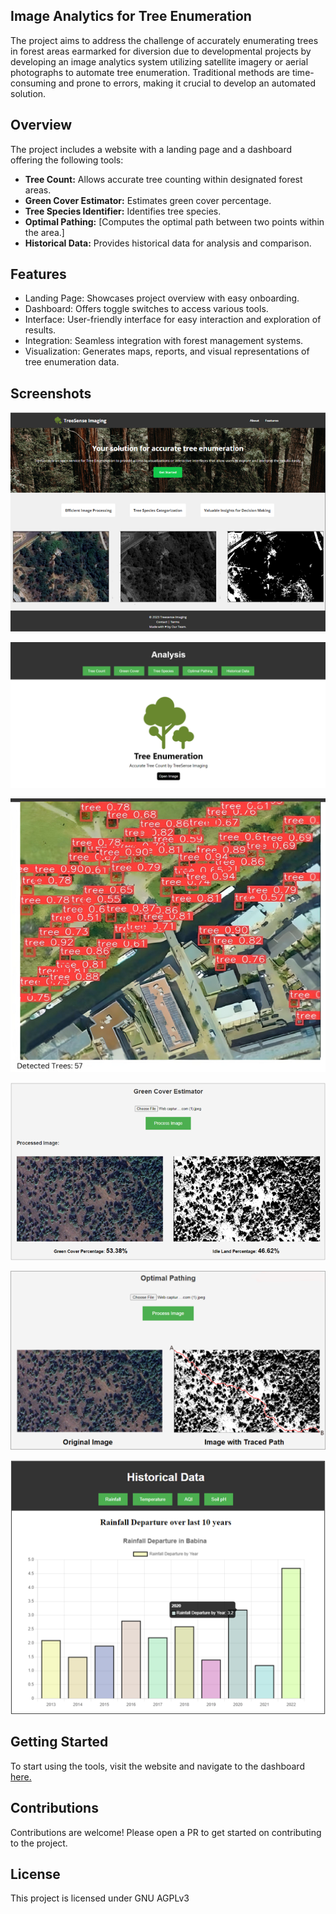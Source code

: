 

## Image Analytics for Tree Enumeration
The project aims to address the challenge of accurately enumerating trees in forest areas earmarked for diversion due to developmental projects by developing an image analytics system utilizing satellite imagery or aerial photographs to automate tree enumeration. Traditional methods are time-consuming and prone to errors, making it crucial to develop an automated solution.

## Overview
The project includes a website with a landing page and a dashboard offering the following tools:

- **Tree Count:** Allows accurate tree counting within designated forest areas.
- **Green Cover Estimator:** Estimates green cover percentage.
- **Tree Species Identifier:** Identifies tree species.
- **Optimal Pathing:** [Computes the optimal path between two points within the area.]
- **Historical Data:** Provides historical data for analysis and comparison.

## Features
- Landing Page: Showcases project overview with easy onboarding.
- Dashboard: Offers toggle switches to access various tools.
- Interface: User-friendly interface for easy interaction and exploration of results.
- Integration: Seamless integration with forest management systems.
- Visualization: Generates maps, reports, and visual representations of tree enumeration data.

## Screenshots
<center>

![Landing Page](screenshots/landing_page.png)

![Dashboard](screenshots/dashboard.png)

![Tree Count](screenshots/tree_count.png)

![Green Cover Estimator](screenshots/green_cover_estimator.png)

![Optimal Pathing](screenshots/optimal_pathing.png)

![Historical Data](screenshots/historical_data.png)

</center>

## Getting Started
To start using the tools, visit the website and navigate to the dashboard [here.](https://treesense.vipulchaturvedi.com/predict)

## Contributions
Contributions are welcome! Please open a PR to get started on contributing to the project.

## License
This project is licensed under GNU AGPLv3
